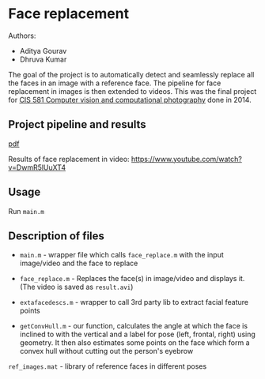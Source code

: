 # Face replacement

Authors:
- Aditya Gourav
- Dhruva Kumar

The goal of the project is to automatically detect and seamlessly replace all the faces in an image with a reference face. The pipeline for face replacement in images is then extended to videos. This was the final project for [CIS 581 Computer vision and computational photography](www.seas.upenn.edu/~cis581) done in 2014.

## Project pipeline and results

[pdf](./cis581_final_ppt.pdf)

Results of face replacement in video: https://www.youtube.com/watch?v=DwmR5lUuXT4

## Usage

Run `main.m`

## Description of files

- `main.m` - wrapper file which calls `face_replace.m` with the input image/video and the face to replace

- `face_replace.m` - Replaces the face(s) in image/video and displays it. (The video is saved as `result.avi`)

- `extafacedescs.m` - wrapper to call 3rd party lib to extract facial feature points

- `getConvHull.m` - our function, calculates the angle at which the face is inclined to with the vertical and a label for pose (left, frontal, right) using geometry. It then also estimates some points on the face which form a convex hull without cutting out the person's eyebrow

`ref_images.mat` - library of reference faces in different poses


